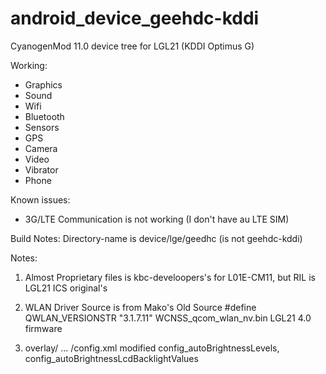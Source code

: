 android_device_geehdc-kddi
==========================

CyanogenMod 11.0 device tree for LGL21 (KDDI Optimus G) 

Working:
* Graphics
* Sound
* Wifi
* Bluetooth
* Sensors
* GPS
* Camera
* Video
* Vibrator
* Phone  

Known issues:
* 3G/LTE Communication is not working (I don't have au LTE SIM)

Build Notes: 
    Directory-name is device/lge/geedhc  (is not geehdc-kddi)

Notes:
1. Almost Proprietary files is kbc-develoopers's for L01E-CM11, but RIL is LGL21 ICS original's

2. WLAN Driver 
   Source is from Mako's Old Source 
   #define QWLAN_VERSIONSTR               "3.1.7.11"
   WCNSS_qcom_wlan_nv.bin                 LGL21 4.0 firmware     

3. overlay/ ... /config.xml 
   modified config_autoBrightnessLevels, config_autoBrightnessLcdBacklightValues


